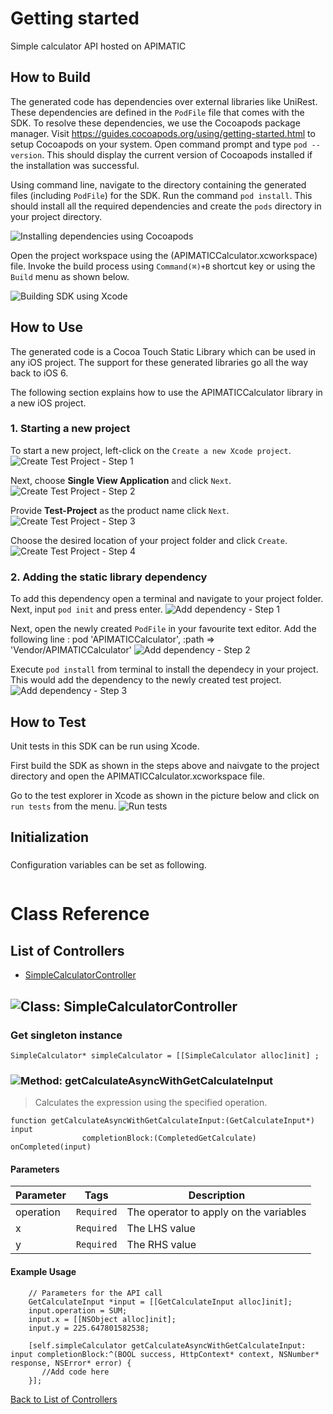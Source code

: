 # Getting started

Simple calculator API hosted on APIMATIC

## How to Build


The generated code has dependencies over external libraries like UniRest. These dependencies are defined in the ```PodFile``` file that comes with the SDK. 
To resolve these dependencies, we use the Cocoapods package manager.
Visit https://guides.cocoapods.org/using/getting-started.html to setup Cocoapods on your system.
Open command prompt and type ```pod --version```. This should display the current version of Cocoapods installed if the installation was successful.

Using command line, navigate to the directory containing the generated files (including ```PodFile```) for the SDK. 
Run the command ```pod install```. This should install all the required dependencies and create the ```pods``` directory in your project directory.

![Installing dependencies using Cocoapods](https://apidocs.io/illustration/objc?step=AddDependencies&workspaceFolder=APIMATIC%20Calculator-ObjC&workspaceName=APIMATICCalculator&projectName=APIMATICCalculator&rootNamespace=APIMATICCalculator)

Open the project workspace using the (APIMATICCalculator.xcworkspace) file. Invoke the build process using `Command(⌘)+B` shortcut key or using the `Build` menu as shown below.

![Building SDK using Xcode](https://apidocs.io/illustration/objc?step=BuildSDK&workspaceFolder=APIMATIC%20Calculator-ObjC&workspaceName=APIMATICCalculator&projectName=APIMATICCalculator&rootNamespace=APIMATICCalculator)


## How to Use

The generated code is a Cocoa Touch Static Library which can be used in any iOS project. The support for these generated libraries go all the way back to iOS 6.

The following section explains how to use the APIMATICCalculator library in a new iOS project.     
### 1. Starting a new project
To start a new project, left-click on the ```Create a new Xcode project```.
![Create Test Project - Step 1](https://apidocs.io/illustration/objc?step=Test1&workspaceFolder=APIMATIC%20Calculator-ObjC&workspaceName=APIMATICCalculator&projectName=APIMATICCalculator&rootNamespace=APIMATICCalculator)

Next, choose **Single View Application** and click ```Next```.
![Create Test Project - Step 2](https://apidocs.io/illustration/objc?step=Test2&workspaceFolder=APIMATIC%20Calculator-ObjC&workspaceName=APIMATICCalculator&projectName=APIMATICCalculator&rootNamespace=APIMATICCalculator)

Provide **Test-Project** as the product name click ```Next```.
![Create Test Project - Step 3](https://apidocs.io/illustration/objc?step=Test3&workspaceFolder=APIMATIC%20Calculator-ObjC&workspaceName=APIMATICCalculator&projectName=APIMATICCalculator&rootNamespace=APIMATICCalculator)

Choose the desired location of your project folder and click ```Create```.
![Create Test Project - Step 4](https://apidocs.io/illustration/objc?step=Test4&workspaceFolder=APIMATIC%20Calculator-ObjC&workspaceName=APIMATICCalculator&projectName=APIMATICCalculator&rootNamespace=APIMATICCalculator)

### 2. Adding the static library dependency
To add this dependency open a terminal and navigate to your project folder. Next, input ```pod init``` and press enter.
![Add dependency - Step 1](https://apidocs.io/illustration/objc?step=Add0&workspaceFolder=APIMATIC%20Calculator-ObjC&workspaceName=APIMATICCalculator&projectName=APIMATICCalculator&rootNamespace=APIMATICCalculator)

Next, open the newly created ```PodFile``` in your favourite text editor. Add the following line : pod 'APIMATICCalculator', :path => 'Vendor/APIMATICCalculator'
![Add dependency - Step 2](https://apidocs.io/illustration/objc?step=Add1&workspaceFolder=APIMATIC%20Calculator-ObjC&workspaceName=APIMATICCalculator&projectName=APIMATICCalculator&rootNamespace=APIMATICCalculator)

Execute `pod install` from terminal to install the dependecy in your project. This would add the dependency to the newly created test project.
![Add dependency - Step 3](https://apidocs.io/illustration/objc?step=Add2&workspaceFolder=APIMATIC%20Calculator-ObjC&workspaceName=APIMATICCalculator&projectName=APIMATICCalculator&rootNamespace=APIMATICCalculator)


## How to Test

Unit tests in this SDK can be run using Xcode. 

First build the SDK as shown in the steps above and naivgate to the project directory and open the APIMATICCalculator.xcworkspace file.

Go to the test explorer in Xcode as shown in the picture below and click on `run tests` from the menu. 
![Run tests](https://apidocs.io/illustration/objc?step=RunTests&workspaceFolder=APIMATIC%20Calculator-ObjC&workspaceName=APIMATICCalculator&projectName=APIMATICCalculator&rootNamespace=APIMATICCalculator)


## Initialization

### 

Configuration variables can be set as following.
```Objc

```

# Class Reference

## <a name="list_of_controllers"></a>List of Controllers

* [SimpleCalculatorController](#simple_calculator_controller)

## <a name="simple_calculator_controller"></a>![Class: ](https://apidocs.io/img/class.png ".SimpleCalculatorController") SimpleCalculatorController

### Get singleton instance
```objc
SimpleCalculator* simpleCalculator = [[SimpleCalculator alloc]init] ;
```

### <a name="get_calculate_async_with_get_calculate_input"></a>![Method: ](https://apidocs.io/img/method.png ".SimpleCalculatorController.getCalculateAsyncWithGetCalculateInput") getCalculateAsyncWithGetCalculateInput

> Calculates the expression using the specified operation.


```objc
function getCalculateAsyncWithGetCalculateInput:(GetCalculateInput*) input
                completionBlock:(CompletedGetCalculate) onCompleted(input)
```

#### Parameters

| Parameter | Tags | Description |
|-----------|------|-------------|
| operation |  ``` Required ```  | The operator to apply on the variables |
| x |  ``` Required ```  | The LHS value |
| y |  ``` Required ```  | The RHS value |





#### Example Usage

```objc
    // Parameters for the API call
    GetCalculateInput *input = [[GetCalculateInput alloc]init];
    input.operation = SUM;
    input.x = [[NSObject alloc]init];
    input.y = 225.647801582538;

    [self.simpleCalculator getCalculateAsyncWithGetCalculateInput: input completionBlock:^(BOOL success, HttpContext* context, NSNumber* response, NSError* error) { 
       //Add code here
    }];
```


[Back to List of Controllers](#list_of_controllers)




